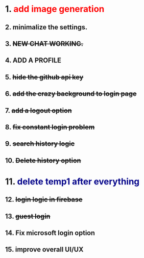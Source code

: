 # 1. <span style="color:red">add image generation</span>
## 2. minimalize the settings.
## 3. ~~NEW CHAT WORKING.~~
## 4. ADD A PROFILE 
## 5. ~~hide the github api key~~ 
## 6. ~~add the crazy background to login page~~
## 7. ~~add a logout option~~
## 8. ~~fix constant login problem~~
## 9. ~~search history logic~~
## 10. ~~Delete history option~~
# 11. <span style="color:darkblue">delete temp1 after everything</span>
## 12. ~~login logic in firebase~~
## 13. ~~guest login~~
## 14. Fix microsoft login option
## 15. improve overall UI/UX
